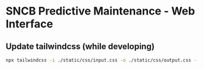 # SNCB Predictive Maintenance - Web Interface

## Update tailwindcss (while developing)

```bash
npx tailwindcss -i ./static/css/input.css -o ./static/css/output.css --watch
```